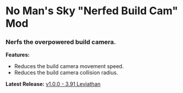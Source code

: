 # No Man's Sky "Nerfed Build Cam" Mod

### Nerfs the overpowered build camera.

**Features:**
- Reduces the build camera movement speed.
- Reduces the build camera collision radius.

**Latest Release:**
[v1.0.0 - 3.91 Leviathan](https://github.com/OctsvoR/NoMansSky_NerfedBuildCam/releases/download/release/NerfedBuildCam.pak)
